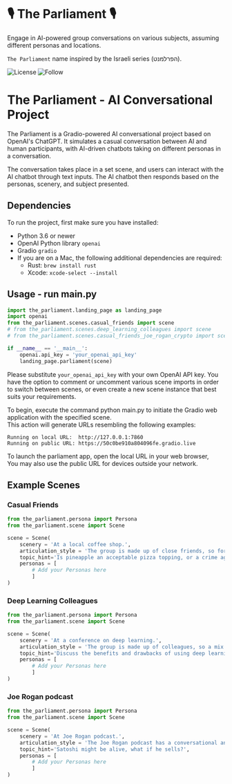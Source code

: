 # 🎙️ The Parliament 🎙️

Engage in AI-powered group conversations on various subjects, assuming different personas and locations.

``The Parliament`` name inspired by the Israeli series (הפרלמנט).

![License](https://img.shields.io/badge/License-Apache_2.0-blue.svg)
![Follow](https://img.shields.io/twitter/follow/roysadaka?label=RoySadaka&style=social)

# The Parliament - AI Conversational Project

The Parliament is a Gradio-powered AI conversational project based on OpenAI's ChatGPT. It simulates a casual conversation between AI and human participants, with AI-driven chatbots taking on different personas in a conversation.

The conversation takes place in a set scene, and users can interact with the AI chatbot through text inputs. The AI chatbot then responds based on the personas, scenery, and subject presented.

## Dependencies

To run the project, first make sure you have installed:

- Python 3.6 or newer
- OpenAI Python library `openai`
- Gradio `gradio`
- If you are on a Mac, the following additional dependencies are required:
  - Rust: `brew install rust`
  - Xcode: `xcode-select --install`

## Usage - run main.py

```python
import the_parliament.landing_page as landing_page
import openai
from the_parliament.scenes.casual_friends import scene
# from the_parliament.scenes.deep_learning_colleagues import scene
# from the_parliament.scenes.casual_friends_joe_rogan_crypto import scene

if __name__ == '__main__':
    openai.api_key = 'your_openai_api_key'
    landing_page.parliament(scene)
```

Please substitute `your_openai_api_key` with your own OpenAI API key. You have the option to comment or uncomment various scene imports in order to switch between scenes, or even create a new scene instance that best suits your requirements.


To begin, execute the command python main.py to initiate the Gradio web application with the specified scene.  
This action will generate URLs resembling the following examples:
```
Running on local URL:  http://127.0.0.1:7860
Running on public URL: https://50c0be910a804096fe.gradio.live
```
To launch the parliament app, open the local URL in your web browser,  
You may also use the public URL for devices outside your network.

## Example Scenes

### Casual Friends

```python
from the_parliament.persona import Persona
from the_parliament.scene import Scene

scene = Scene(
    scenery = 'At a local coffee shop.',
    articulation_style = 'The group is made up of close friends, so formalities are not necessary.',
    topic_hint='Is pineapple an acceptable pizza topping, or a crime against humanity?',
    personas = [
        # Add your Personas here
        ]
)
```

### Deep Learning Colleagues

```python
from the_parliament.persona import Persona
from the_parliament.scene import Scene

scene = Scene(
    scenery = 'At a conference on deep learning.',
    articulation_style = 'The group is made up of colleagues, so a mix of casual and formal speech is appropriate.',
    topic_hint='Discuss the benefits and drawbacks of using deep learning in various industries.',
    personas = [
        # Add your Personas here
        ]
)
```

### Joe Rogan podcast

```python
from the_parliament.persona import Persona
from the_parliament.scene import Scene

scene = Scene(
    scenery = 'At Joe Rogan podcast.',
    articulation_style = 'The Joe Rogan podcast has a conversational and engaging articulation style, featuring open and unfiltered discussions on various topics with active listening and probing questions',
    topic_hint='Satoshi might be alive, what if he sells?',
    personas = [
        # Add your Personas here
        ]
)
```